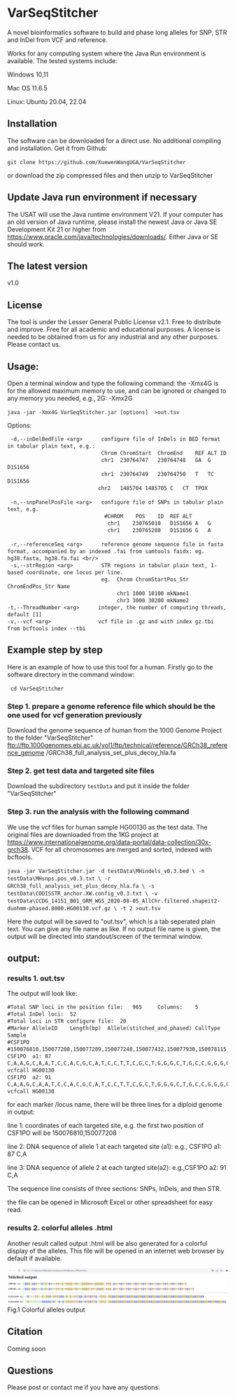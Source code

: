 # VarSeqStitcher
A novel bioinformatics software to build and phase long alleles for SNP, STR and InDel from VCF and reference.

Works for any computing system where the Java Run environment is available. The tested systems include:

Windows 10,11

Mac OS 11.6.5

Linux: Ubuntu 20.04, 22.04

## Installation 
The software can be downloaded for a direct use. No additional compiling and installation.  Get it from Github: 

`git clone https://github.com/XuewenWangUGA/VarSeqStitcher`

or download the zip compressed files and then unzip to VarSeqStitcher

## Update Java run environment if necessary
The USAT will use the Java runtime environment V21. If your computer has an old version of Java runtime, please install the newest Java or Java SE Development Kit 21 or higher from https://www.oracle.com/java/technologies/downloads/. Either Java or SE should work.

## The latest version 
v1.0

## License
The tool is under the Lesser General Public License v2.1. Free to distribute and improve. Free for all academic and educational purposes. A license is needed to be obtained from us for any industrial and any other purposes. Please contact us.

## Usage:
Open a terminal window and type the following command: the -Xmx4G is for the allowed maximum memory to use, and can be ignored or changed to any memory you needed, e.g., 2G: -Xmx2G

`java -jar -Xmx4G VarSeqStitcher.jar [options]  >out.tsv`

Options:  
    
     -d,--inDelBedFile <arg>      configure file of InDels in BED format in tabular plain text, e.g.: 
                                  Chrom	ChromStart	ChromEnd	REF	ALT	ID
                                  chr1	230764747	230764748	GA	G	D1S1656
                                  chr1	230764749	230764750	T	TC	D1S1656
                                 chr2	1485704	1485705	C	CT	TPOX
                              
     -n,--snpPanelPosFile <arg>   configure file of SNPs in tabular plain text, e.g.  
                                   #CHROM	 POS 	ID	REF	ALT
                                    chr1	230765010	D1S1656	A	G
                                    chr1	230765280	D1S1656	G	A
 
     -r,--referenceSeq <arg>      reference genome sequence file in fasta format, accompanied by an indexed .fai from samtools faidx: eg. hg38.fasta, hg38.fa.fai <br/>
     -s,--strRegion <arg>         STR regions in tabular plain text, 1-based coordinate, one locus per line.  
                                  eg.  Chrom ChromStartPos_Str ChromEndPos_Str Name
                                       chr1 1000 10100 mkName1
                                       chr3 3000 30200 mkName2
    -t,--ThreadNumber <arg>      integer, the number of computing threads, default [1]
    -v,--vcf <arg>               vcf file in .gz and with index gz.tbi from bcftools index --tbi


       
## Example step by step
Here is an example of how to use this tool for a human. 
Firstly go to the software directory in the command window:

` cd VarSeqStitcher`
       
### Step 1. prepare a genome reference file which should be the one used for vcf generation previously 
Download the genome sequence of human from the 1000 Genome Project to the folder "VarSeqStitcher" 
       ftp://ftp.1000genomes.ebi.ac.uk/vol1/ftp/technical/reference/GRCh38_reference_genome /GRCh38_full_analysis_set_plus_decoy_hla.fa	
       
       
### Step 2. get test data and targeted site files 
Download the subdirectory `testData` and put it inside the folder "VarSeqStitcher"


### Step 3. run the analysis with the following command
We use the vcf files for human sample HG00130 as the test data. The original files are downloaded from the 1KG project at https://www.internationalgenome.org/data-portal/data-collection/30x-grch38. VCF for all chromosomes are merged and sorted, indexed with bcftools.
       
`java -jar VarSeqStitcher.jar -d testData\MHindels_v0.3.bed \
-n testData\MHsnps.pos_v0.3.txt \
-r GRCh38_full_analysis_set_plus_decoy_hla.fa \
-s testData\CODISSTR_anchor.XW.config_v0.3.txt \
-v testData\CCDG_14151_B01_GRM_WGS_2020-08-05_AllChr.filtered.shapeit2-duohmm-phased.8000.HG00130.vcf.gz \
-t 2 >out.tsv`


Here the output will be saved to "out.tsv", which is a tab seperated plain text. You can give any file name as like. If no output file name is given, the output will be directed into standout/screen of the terminal window.


## output: 
### results 1. out.tsv

The output will look like:

    #Total SNP loci in the position file:	965 	Columns:	5
    #Total InDel loci:	52
    #Total loci in STR configure file:	20
    #Marker	AlleleID	Length(bp)	Allele(stitched_and_phased)	CallType	Sample
    #CSF1PO        #150076810,150077208,150077209,150077248,150077432,150077930,150078115,150078547,150078565,150078667,150078700,150078856,150079140,150079167,150079266,150079332,150079368,150079539,150079547,150079796,150079818,150079998,150080011,150080550,150080613,150080780,150080990,150081238,150081390,150081538,150081664,150082349,150082446,150082478,150082618,150083032,150083033,150083645,150083666,150084099,150084113,150084310,150084394,150084398;150079596,150079750,150079977;150076324		
    CSF1PO	a1:	87	C,A,A,G,C,A,A,T,C,C,A,C,G,C,A,T,C,C,T,T,C,G,C,T,G,G,G,C,T,G,C,C,G,G,G,G,T,T,C,G,G,G,G,G;T,T,G;ATCTATCTATCTATCTATCTATCTATCTATCTATCTATCT	vcfcall	HG00130
    CSF1PO	a2:	91	C,A,A,G,C,A,A,T,C,C,A,C,G,C,A,T,C,C,T,T,C,G,C,T,G,G,G,C,T,G,C,C,G,G,G,G,C,T,T,C,G,A,G,G;T,T,G;ATCTATCTATCTATCTATCTATCTATCTATCTATCTATCTATCT	vcfcall	HG00130

for each marker /locus name, there will be three lines for a diploid genome in output: 

line 1: coordinates of each targeted site, e.g. the first two position of CSF1PO will be 150076810,150077208

line 2: DNA sequence of allele 1 at each targeted site (a1): e.g., CSF1PO	a1:	87	C,A

line 3: DNA sequence of allele 2 at each targted site(a2): e.g.,CSF1PO	a2:	91	C,A

The sequence line consists of three sections: SNPs, InDels, and then STR.

the file can be opened in Microsoft Excel or other spreadsheet for easy read.

### results 2. colorful alleles .html

Another result called output .html will be also generated for a colorful display of the alleles. This file will be opened in an internet web browser by default if available.

![ColorAlleleImage](VarSeqStitcher_test.PNG) Fig.1 Colorful alleles output


## Citation

Coming soon

## Questions

Please post or contact me if you have any questions.

       


                              

